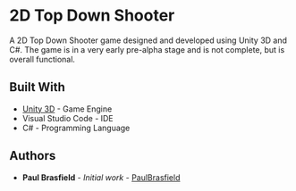 # 2D Top Down Shooter
A 2D Top Down Shooter game designed and developed using Unity 3D and C#. The game is in a very early pre-alpha stage and is 
not complete, but is overall functional.

## Built With

* [Unity 3D](https://unity.com/) - Game Engine
* Visual Studio Code - IDE
* C# - Programming Language

## Authors

* **Paul Brasfield** - *Initial work* - [PaulBrasfield](https://github.com/PaulBrasfield)
